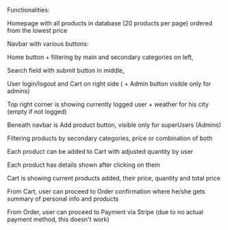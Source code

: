 Functionalities: 

Homepage with all products in database (20 products per page) ordered from the lowest price 

Navbar with various buttons: 

Home button + filtering by main and secondary categories on left, 

Search field with submit button in middle, 

User login/logout and Cart on right side ( + Admin button visible only for admins) 

Top right corner is showing currently logged user + weather for his city (empty if not logged) 

Beneath navbar is Add product button, visible only for superUsers (Admins) 

Filtering products by secondary categories, price or combination of both 

Each product can be added to Cart with adjusted quantity by user 

Each product has details shown after clicking on them 

Cart is showing current products added, their price, quantity and total price 

From Cart, user can proceed to Order confirmation where he/she gets summary of personal info and products 

From Order, user can proceed to Payment via Stripe (due to no actual payment method, this doesn't work) 

 
 
 
